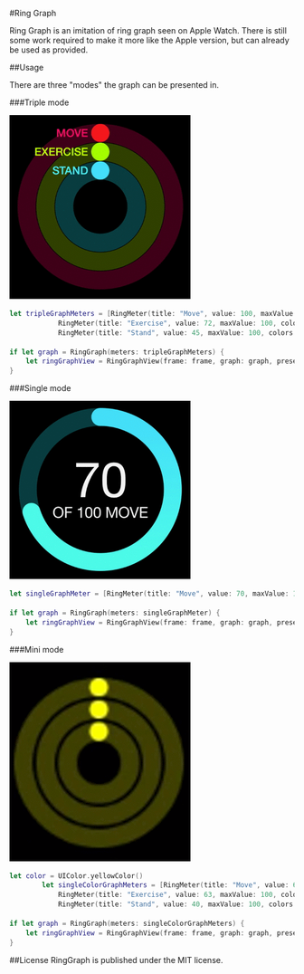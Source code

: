 #Ring Graph

Ring Graph is an imitation of ring graph seen on Apple Watch. There is still some work required to make it more like the Apple version, but can already be used as provided.

##Usage

There are three "modes" the graph can be presented in.

###Triple mode

![Triple mode in action](assets/tripleRingAnimation.gif)

```swift
let tripleGraphMeters = [RingMeter(title: "Move", value: 100, maxValue: 100, colors: [AppleBlue1, AppleBlue2], symbolProvider: RightArrowPathProvider()),
            RingMeter(title: "Exercise", value: 72, maxValue: 100, colors: [AppleGreen1, AppleGreen2], symbolProvider: DoubleRightArrowPathProvider()),
            RingMeter(title: "Stand", value: 45, maxValue: 100, colors: [AppleRed1, AppleRed2], symbolProvider: UpArrowPathProvider())]
            
if let graph = RingGraph(meters: tripleGraphMeters) {
	let ringGraphView = RingGraphView(frame: frame, graph: graph, preset: .MetersDescription)
}
```

###Single mode

![Single mode in action](assets/sinlgeRingAnimation.gif)

```swift
let singleGraphMeter = [RingMeter(title: "Move", value: 70, maxValue: 100, colors: [AppleRed1, AppleRed2])]

if let graph = RingGraph(meters: singleGraphMeter) {
	let ringGraphView = RingGraphView(frame: frame, graph: graph, preset: .CentralDescription)
}
```

###Mini mode

![Mini mode in action](assets/miniRingAnimation.gif)

```swift
let color = UIColor.yellowColor()
        let singleColorGraphMeters = [RingMeter(title: "Move", value: 68, maxValue: 100, colors: [color]),
            RingMeter(title: "Exercise", value: 63, maxValue: 100, colors: [color]),
            RingMeter(title: "Stand", value: 40, maxValue: 100, colors: [color])]

if let graph = RingGraph(meters: singleColorGraphMeters) {
	let ringGraphView = RingGraphView(frame: frame, graph: graph, preset: .None)
}
```

##License
RingGraph is published under the MIT license.
